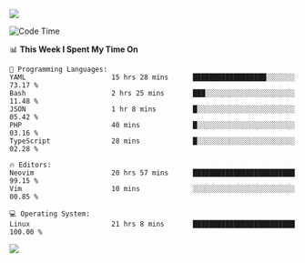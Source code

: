 <!-- [![Top Langs](https://github-readme-stats.vercel.app/api/top-langs/?username=gagahsyuja&theme=dracula&hide_border=true&border_radius=7)](https://github.com/anuraghazra/github-readme-stats) -->

![](https://komarev.com/ghpvc/?username=gagahsyuja&color=orange)

<!--START_SECTION:waka-->
![Code Time](http://img.shields.io/badge/Code%20Time-1%2C564%20hrs%2049%20mins-blue)

📊 **This Week I Spent My Time On** 

```text
💬 Programming Languages: 
YAML                     15 hrs 28 mins      ██████████████████░░░░░░░   73.17 % 
Bash                     2 hrs 25 mins       ███░░░░░░░░░░░░░░░░░░░░░░   11.48 % 
JSON                     1 hr 8 mins         █░░░░░░░░░░░░░░░░░░░░░░░░   05.42 % 
PHP                      40 mins             █░░░░░░░░░░░░░░░░░░░░░░░░   03.16 % 
TypeScript               28 mins             █░░░░░░░░░░░░░░░░░░░░░░░░   02.28 % 

🔥 Editors: 
Neovim                   20 hrs 57 mins      █████████████████████████   99.15 % 
Vim                      10 mins             ░░░░░░░░░░░░░░░░░░░░░░░░░   00.85 % 

💻 Operating System: 
Linux                    21 hrs 8 mins       █████████████████████████   100.00 % 
```


<!--END_SECTION:waka-->

![](https://hit.yhype.me/github/profile?account_id=96577465)

